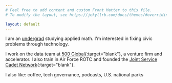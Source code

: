 ```yaml
---
# Feel free to add content and custom Front Matter to this file.
# To modify the layout, see https://jekyllrb.com/docs/themes/#overriding-theme-defaults

layout: default
---
```


<!-- I grew up in San Diego, CA. I like using data to fixing civic problems through startups. -->
I am an [undergrad](http://www.yale.edu) studying applied math. I'm interested in fixing civic problems through technology.

<!-- startups that solve civic missions and civic tech, everything from defense to education.
I grew up in San Diego, CA. My interests include defense, startups, and data.
-->

<!-- I am studying applied math at [Yale](http://www.yale.edu){:target="_blank"}, focusing on data and economics.
-->
I work on the data team at [500 Global](https://500.co){:target="blank"}, a venture firm and accelerator. I also train in Air Force ROTC and founded the [Joint Service Cadet Network](http://jscn.site/){:target="blank"}.

I also like: coffee, tech governance, podcasts, U.S. national parks
